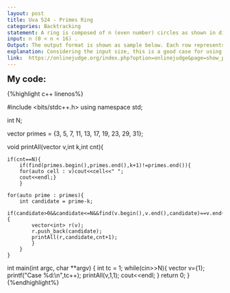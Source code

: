 ```yaml
---
layout: post
title: Uva 524 - Primes Ring
categories: Backtracking
statement: A ring is composed of n (even number) circles as shown in diagram.Put natural numbers1;2;:::;n into each circle separately, and the sum of numbers in two adjacent circles should be a prime.
input: n (0 < n < 16) .
Output: The output format is shown as sample below. Each row represents a series of circle numbers in thering beginning from 1 clockwisely and anticlockwisely. The order of numbers must satisfy the above requirements.You are to write a program that completes above process.
explanation: Considering the input size, this is a good case for using backtracking and simply trying all the possible pairs while mainting a vector of used numbers in the range for each observed case.So starting with 1,we simply try substracting 1 from every prime number until 31(because 15+16 are the biggest pair possible) and we check if the result of the substraction was not yet used,if it wasn't we just carry on with this current number and do the same process;
link:  https://onlinejudge.org/index.php?option=onlinejudge&page=show_problem&problem=465;
---
```


  <span style='font-size:20px;font-weight:bold'>My code:</span>

{%highlight c++ linenos%}

  #include <bits/stdc++.h>
using namespace std;

int N;

vector<int> primes = {3, 5, 7, 11, 13, 17, 19, 23, 29, 31};

void printAll(vector<int> v,int k,int cnt){
	
	
	if(cnt==N){
		if(find(primes.begin(),primes.end(),k+1)!=primes.end()){
		for(auto cell : v)cout<<cell<<" ";
		cout<<endl;}
		}
	
	for(auto prime : primes){
		int candidate = prime-k;
		if(candidate>0&&candidate<=N&&find(v.begin(),v.end(),candidate)==v.end()){
			vector<int> r(v);
			r.push_back(candidate);
			printAll(r,candidate,cnt+1);
			}
		}
	}

int main(int argc, char **argv)
{
	int tc = 1;
	while(cin>>N){
		vector<int> v={1};
		printf("Case %d:\n",tc++);
		printAll(v,1,1);
		cout<<endl;
		}
	return 0;
}
{%endhighlight%}
